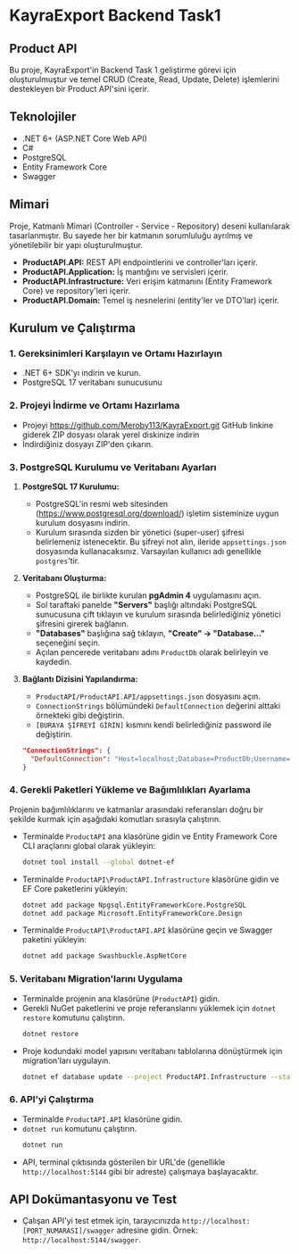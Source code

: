 # KayraExport Backend Task1

## Product API

Bu proje, KayraExport'in Backend Task 1 geliştirme görevi için oluşturulmuştur ve temel CRUD (Create, Read, Update, Delete) işlemlerini destekleyen bir Product API'sini içerir. 

## Teknolojiler

* .NET 6+ (ASP.NET Core Web API) 
* C# 
* PostgreSQL 
* Entity Framework Core 
* Swagger 

## Mimari

Proje, Katmanlı Mimari (Controller - Service - Repository) deseni kullanılarak tasarlanmıştır. Bu sayede her bir katmanın sorumluluğu ayrılmış ve yönetilebilir bir yapı oluşturulmuştur.

* **ProductAPI.API:** REST API endpointlerini ve controller'ları içerir.
* **ProductAPI.Application:** İş mantığını ve servisleri içerir.
* **ProductAPI.Infrastructure:** Veri erişim katmanını (Entity Framework Core) ve repository'leri içerir.
* **ProductAPI.Domain:** Temel iş nesnelerini (entity'ler ve DTO'lar) içerir.

## Kurulum ve Çalıştırma

### 1. Gereksinimleri Karşılayın ve Ortamı Hazırlayın

* .NET 6+ SDK'yı indirin ve kurun.
* PostgreSQL 17 veritabanı sunucusunu 

### 2. Projeyi İndirme ve Ortamı Hazırlama

* Projeyi https://github.com/Meroby113/KayraExport.git GitHub linkine giderek ZIP dosyası olarak yerel diskinize indirin
* İndirdiğiniz dosyayı ZIP'den çıkarın.

### 3. PostgreSQL Kurulumu ve Veritabanı Ayarları

1.  **PostgreSQL 17 Kurulumu:**
    * PostgreSQL'in resmi web sitesinden (https://www.postgresql.org/download/) işletim sisteminize uygun kurulum dosyasını indirin.
    * Kurulum sırasında sizden bir yönetici (super-user) şifresi belirlemeniz istenecektir. Bu şifreyi not alın, ileride `appsettings.json` dosyasında kullanacaksınız. Varsayılan kullanıcı adı genellikle `postgres`'tir.

2.  **Veritabanı Oluşturma:**
    * PostgreSQL ile birlikte kurulan **pgAdmin 4** uygulamasını açın.
    * Sol taraftaki panelde **"Servers"** başlığı altındaki PostgreSQL sunucusuna çift tıklayın ve kurulum sırasında belirlediğiniz yönetici şifresini girerek bağlanın.
    * **"Databases"** başlığına sağ tıklayın, **"Create" -> "Database..."** seçeneğini seçin.
    * Açılan pencerede veritabanı adını `ProductDb` olarak belirleyin ve kaydedin.

3.  **Bağlantı Dizisini Yapılandırma:**
    * `ProductAPI/ProductAPI.API/appsettings.json` dosyasını açın.
    * `ConnectionStrings` bölümündeki `DefaultConnection` değerini alttaki örnekteki gibi değiştirin.
    * `[BURAYA ŞİFREYİ GİRİN]` kısmını kendi belirlediğiniz password ile değiştirin.

    ```json
    "ConnectionStrings": {
      "DefaultConnection": "Host=localhost;Database=ProductDb;Username=postgres;Password=[BURAYA ŞİFREYİ GİRİN]"
    }
    ```

### 4. Gerekli Paketleri Yükleme ve Bağımlılıkları Ayarlama

Projenin bağımlılıklarını ve katmanlar arasındaki referansları doğru bir şekilde kurmak için aşağıdaki komutları sırasıyla çalıştırın.

* Terminalde `ProductAPI` ana klasörüne gidin ve Entity Framework Core CLI araçlarını global olarak yükleyin:
    ```bash
    dotnet tool install --global dotnet-ef
    ```
* Terminalde `ProductAPI\ProductAPI.Infrastructure` klasörüne gidin ve EF Core paketlerini yükleyin:
    ```bash
    dotnet add package Npgsql.EntityFrameworkCore.PostgreSQL
    dotnet add package Microsoft.EntityFrameworkCore.Design
    ```
* Terminalde `ProductAPI\ProductAPI.API` klasörüne geçin ve Swagger paketini yükleyin:
    ```bash
    dotnet add package Swashbuckle.AspNetCore
    ```

### 5. Veritabanı Migration'larını Uygulama

* Terminalde projenin ana klasörüne (`ProductAPI`) gidin.
* Gerekli NuGet paketlerini ve proje referanslarını yüklemek için `dotnet restore` komutunu çalıştırın.
    ```bash
    dotnet restore
    ```
* Proje kodundaki model yapısını veritabanı tablolarına dönüştürmek için migration'ları uygulayın.
    ```bash
    dotnet ef database update --project ProductAPI.Infrastructure --startup-project ProductAPI.API
    ```

### 6. API'yi Çalıştırma

* Terminalde `ProductAPI.API` klasörüne gidin.
* `dotnet run` komutunu çalıştırın.
    ```bash
    dotnet run
    ```
* API, terminal çıktısında gösterilen bir URL'de (genellikle `http://localhost:5144` gibi bir adreste) çalışmaya başlayacaktır.

## API Dokümantasyonu ve Test

* Çalışan API'yi test etmek için, tarayıcınızda `http://localhost:[PORT_NUMARASI]/swagger` adresine gidin. Örnek: `http://localhost:5144/swagger`.